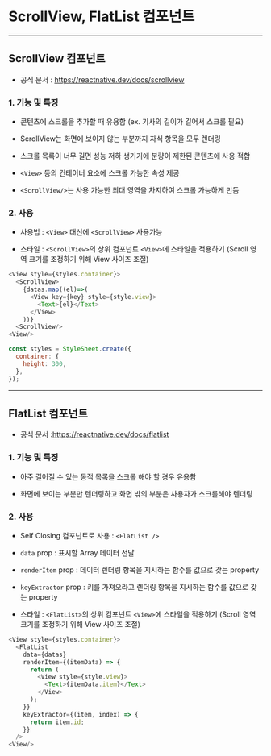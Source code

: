 # ScrollView, FlatList 컴포넌트

---

## ScrollView 컴포넌트

- 공식 문서 : https://reactnative.dev/docs/scrollview

### 1. 기능 및 특징

- 콘텐츠에 스크롤을 추가할 때 유용함 (ex. 기사의 길이가 길어서 스크롤 필요)

- ScrollView는 화면에 보이지 않는 부분까지 자식 항목을 모두 렌더링

- 스크롤 목록이 너무 길면 성능 저하 생기기에 분량이 제한된 콘텐츠에 사용 적합

- `<View>` 등의 컨테이너 요소에 스크롤 가능한 속성 제공

- `<ScrollView/>`는 사용 가능한 최대 영역을 차지하여 스크롤 가능하게 만듬

### 2. 사용

- 사용법 : `<View>` 대신에 `<ScrollView>` 사용가능

- 스타일 : `<ScrollView>`의 상위 컴포넌트 `<View>`에 스타일을 적용하기 (Scroll 영역 크기를 조정하기 위해 View 사이즈 조절)

```js
<View style={styles.container}>
  <ScrollView>
    {datas.map((el)=>(
      <View key={key} style={style.view}>
        <Text>{el}</Text>
      </View>
    ))}
  <ScrollView/>
<View/>
```

```js
const styles = StyleSheet.create({
  container: {
    height: 300,
  },
});
```

---

## FlatList 컴포넌트

- 공식 문서 :https://reactnative.dev/docs/flatlist

### 1. 기능 및 특징

- 아주 길어질 수 있는 동적 목록을 스크롤 해야 할 경우 유용함

- 화면에 보이는 부분만 렌더링하고 화면 밖의 부분은 사용자가 스크롤해야 렌더링

### 2. 사용

- Self Closing 컴포넌트로 사용 : `<FlatList />`

- `data` prop : 표시할 Array 데이터 전달

- `renderItem` prop : 데이터 렌더링 항목을 지시하는 함수를 값으로 갖는 property

- `keyExtractor` prop : 키를 가져오라고 렌더링 항목을 지시하는 함수를 값으로 갖는 property

- 스타일 : `<FlatList>`의 상위 컴포넌트 `<View>`에 스타일을 적용하기 (Scroll 영역 크기를 조정하기 위해 View 사이즈 조절)

```js
<View style={styles.container}>
  <FlatList
    data={datas}
    renderItem={(itemData) => {
      return (
        <View style={style.view}>
          <Text>{itemData.item}</Text>
        </View>
      );
    }}
    keyExtractor={(item, index) => {
      return item.id;
    }}
  />
<View/>
```
